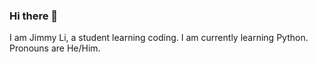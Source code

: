 ### Hi there 👋

I am Jimmy Li, a student learning coding.
I am currently learning Python.
Pronouns are He/Him.
